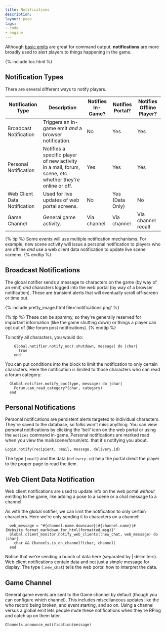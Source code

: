 ```yaml
---
title: Notifications
description: 
layout: page
tags:
- code
- engine
---
```


Although [basic emits](/tutorials/code/emitting.html) are great for command output, **notifications** are more broadly used to alert players to things happening in the game.

{% include toc.html %}


## Notification Types

There are several different ways to notify players.

| Notification Type | Description | Notifies In-Game? | Notifies Portal? | Notifies Offline Player? |
| ---- | ---- | ---- | ---- | ---- |
| Broadcast Notification   | Triggers an in-game emit _and_ a browser notification. | No | Yes | Yes |
| Personal Notification    | Notifies a specific player of new activity in a mail, forum, scene, etc. whether they're online or off. | Yes | Yes | Yes |
| Web Client Data Notification | Used for live updates of web portal screens. | No | Yes (Data Only) | No |
| Game Channel | General game activity. | Via channel | Via channel | Via channel recall |

{% tip %}
Some events will use multiple notification mechanisms.  For example, new scene activity will issue a personal notification to players who are offline _and_ use a web client data notification to update live scene screens.
{% endtip %}


## Broadcast Notifications

The global notifier sends a message to characters on the game (by way of an emit) _and_ characters logged into the web portal (by way of a browser notification).  These are transient alerts that will eventually scroll off-screen or time out.

{% include pretty_image.html file='notifications.png' %}

{% tip %}
These can be spammy, so they're generally reserved for important information (like the game shutting down) or things a player can opt out of (like forum post notifications).
{% endtip %} 

To notify all characters, you would do:

        Global.notifier.notify_ooc(:shutdown, message) do |char|
          true
        end

You can put conditions into the block to limit the notification to only certain characters.  Here the notification is limited to those characters who can read a forum category:

      Global.notifier.notify_ooc(type, message) do |char|
        Forum.can_read_category?(char, category)
      end


## Personal Notifications

Personal notifications are persistent alerts targeted to individual characters.  They're saved to the database, so folks won't miss anything.  You can view personal notifications by clicking the 'bell' icon on the web portal or using the `notices` command in-game.  Personal notifications are marked read when you view the mail/scene/forum/etc. that it's notifying you about.

    Login.notify(recipient, :mail, message, delivery.id)

The type (`:mail`) and the data (`delivery.id`) help the portal direct the player to the proper page to read the item.

## Web Client Data Notification

Web client notifications are used to update info on the web portal _without_ emitting to the game, like adding a pose to a scene or a chat message to a channel.

As with the global notifier, we can limit the notification to only certain characters.  Here we're only sending it to characters on a channel:

      web_message = "#{channel.name.downcase}|#{channel.name}|#{Website.format_markdown_for_html(formatted_msg)}"
      Global.client_monitor.notify_web_clients(:new_chat, web_message) do |char|
        char && Channels.is_on_channel?(char, channel)
      end

Notice that we're sending a bunch of data here (separated by | delimiters). Web client notifications contain data and not just a simple message for display.  The type (`:new_chat`) tells the web portal how to interpret the data.

## Game Channel

General game events are sent to the Game channel by default (though you can configure which channel). This includes miscellaneous updates like the who record being broken, and event starting, and so on.  Using a channel versus a global emit lets people mute these notifications when they're RPing and catch up on them later.

    Channels.announce_notification(message)
